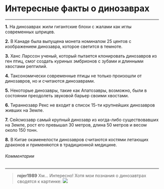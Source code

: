 # Интересные факты о динозаврах
***

**1.** На динозаврах жили гигантские блохи с жалами как иглы современных шприцев.

**2.** В Канаде была выпущена монета номиналом 25 центов с изображением динозавра, которое светится в темноте.

**3.** Ханс Ларссон ученый, который пытается клонировать динозавров из ген птиц, смог создать куриных эмбрионов с зубами и длинными хвостами рептилий.

**4.** Таксономически современные птицы не только произошли от динозавров, но и считаются динозаврами.

**5.** Некоторые динозавры, такие как Апатозавры, возможно, были в состоянии преодолеть звуковой барьер своими хвостами.

**6.** Тираннозавр Рекс не входит в список 15-ти крупнейших динозавров живших на Земле.

**7.** Сейсмозавр самый крупный динозавр из когда-либо существовавших на Земле, рост его превышал 30 метров, длина 50 метров и весом около 150 тонн.

**8.** В Китае окаменелости динозавров считаются костями летающих драконов и применяются в традиционной медицине.


###### Комментарии
***

> __rojer1989__
> Хм... Интересно! Хотя мои познания о динозавтрах сводятся к картинке:
>![](https://pp.userapi.com/c543101/v543101564/22f1f/xARgrkjQMDo.jpg)